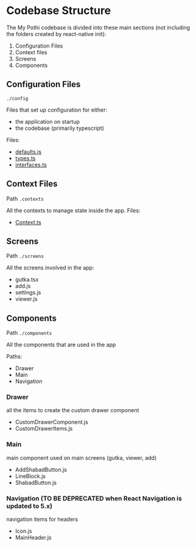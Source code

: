 # Codebase Structure
The My Pothi codebase is divided into these main sections (not including the folders created by react-native init): 
1. Configuration Files
2. Context files
3. Screens
4. Components

## Configuration Files
`./config `

Files that set up configuration for either: 
- the application on startup
- the codebase (primarily typescript)



Files: 
   - [defaults.js](/)
   - [types.ts](/)
   - [interfaces.ts](/)


## Context Files
Path `.contexts`

All the contexts to manage state inside the app. 
Files:
- [Context.ts](/docs/files/contexts/contexts_ts.md)

## Screens
Path `./screens`

All the screens involved in the app: 
- gutka.tsx
- add.js
- settings.js
- viewer.js

## Components
Path `./components`

All the components that are used in the app

Paths: 
- Drawer
- Main
- Navigation

### Drawer
all the items to create the custom drawer component
- CustomDrawerComponent.js
- CustomDrawerItems.js

### Main
main component used on main screens (gutka, viewer, add)
- AddShabadButton.js
- LineBlock.js
- ShabadButton.js

### Navigation (TO BE DEPRECATED when React Navigation is updated to 5.x)
navigation items for headers
- Icon.js
- MainHeader.js
